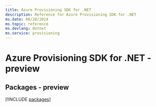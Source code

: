 ```yaml
---
title: Azure Provisioning SDK for .NET
description: Reference for Azure Provisioning SDK for .NET
ms.date: 08/28/2024
ms.topic: reference
ms.devlang: dotnet
ms.service: provisioning
---
```

# Azure Provisioning SDK for .NET - preview
## Packages - preview
[!INCLUDE [packages](provisioning-index.md)]